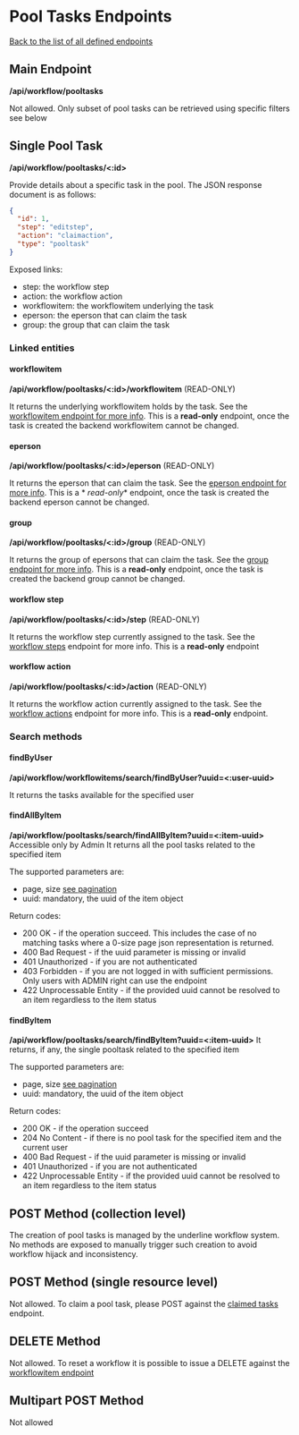 # Pool Tasks Endpoints

[Back to the list of all defined endpoints](endpoints.md)

## Main Endpoint

**/api/workflow/pooltasks**

Not allowed. Only subset of pool tasks can be retrieved using specific filters see below

## Single Pool Task

**/api/workflow/pooltasks/<:id>**

Provide details about a specific task in the pool. The JSON response document is as follows:

```json
{
  "id": 1,
  "step": "editstep",
  "action": "claimaction",
  "type": "pooltask"
}
```

Exposed links:

* step: the workflow step
* action: the workflow action
* workflowitem: the workflowitem underlying the task
* eperson: the eperson that can claim the task
* group: the group that can claim the task

### Linked entities

#### workflowitem

**/api/workflow/pooltasks/<:id>/workflowitem** (READ-ONLY)

It returns the underlying workflowitem holds by the task. See
the [workflowitem endpoint for more info](workflowitems.md). This is a **read-only** endpoint, once the task is created
the backend workflowitem cannot be changed.

#### eperson

**/api/workflow/pooltasks/<:id>/eperson** (READ-ONLY)

It returns the eperson that can claim the task. See the [eperson endpoint for more info](epersons.md). This is a *
*read-only** endpoint, once the task is created the backend eperson cannot be changed.

#### group

**/api/workflow/pooltasks/<:id>/group** (READ-ONLY)

It returns the group of epersons that can claim the task. See the [group endpoint for more info](epersongroups.md). This
is a **read-only** endpoint, once the task is created the backend group cannot be changed.

#### workflow step

**/api/workflow/pooltasks/<:id>/step** (READ-ONLY)

It returns the workflow step currently assigned to the task.
See the [workflow steps](workflowsteps.md) endpoint for more info.
This is a **read-only** endpoint

#### workflow action

**/api/workflow/pooltasks/<:id>/action** (READ-ONLY)

It returns the workflow action currently assigned to the task.
See the [workflow actions](workflowactions.md) endpoint for more info.
This is a **read-only** endpoint.

### Search methods

#### findByUser

**/api/workflow/workflowitems/search/findByUser?uuid=<:user-uuid>**

It returns the tasks available for the specified user

#### findAllByItem

**/api/workflow/pooltasks/search/findAllByItem?uuid=<:item-uuid>**
Accessible only by Admin
It returns all the pool tasks related to the specified item

The supported parameters are:

* page, size [see pagination](README.md#Pagination)
* uuid: mandatory, the uuid of the item object

Return codes:

* 200 OK - if the operation succeed. This includes the case of no matching tasks where a 0-size page json representation
  is returned.
* 400 Bad Request - if the uuid parameter is missing or invalid
* 401 Unauthorized - if you are not authenticated
* 403 Forbidden - if you are not logged in with sufficient permissions. Only users with ADMIN right can use the endpoint
* 422 Unprocessable Entity - if the provided uuid cannot be resolved to an item regardless to the item status

#### findByItem

**/api/workflow/pooltasks/search/findByItem?uuid=<:item-uuid>**
It returns, if any, the single pooltask related to the specified item

The supported parameters are:

* page, size [see pagination](README.md#Pagination)
* uuid: mandatory, the uuid of the item object

Return codes:

* 200 OK - if the operation succeed
* 204 No Content - if there is no pool task for the specified item and the current user
* 400 Bad Request - if the uuid parameter is missing or invalid
* 401 Unauthorized - if you are not authenticated
* 422 Unprocessable Entity - if the provided uuid cannot be resolved to an item regardless to the item status

## POST Method (collection level)

The creation of pool tasks is managed by the underline workflow system. No methods are exposed to manually trigger such
creation to avoid workflow hijack and inconsistency.

## POST Method (single resource level)

Not allowed. To claim a pool task, please POST against the [claimed tasks](claimedtasks.md#post-method) endpoint.

## DELETE Method

Not allowed. To reset a workflow it is possible to issue a DELETE against the [workflowitem endpoint](workflowitem.md)

## Multipart POST Method

Not allowed
